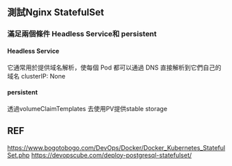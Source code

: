 ## 測試Nginx StatefulSet
### 滿足兩個條件 Headless Service和 persistent
#### Headless Service
它通常用於提供域名解析，使每個 Pod 都可以通過 DNS 直接解析到它們自己的域名
clusterIP: None

#### persistent
透過volumeClaimTemplates 去使用PV提供stable storage



## REF
https://www.bogotobogo.com/DevOps/Docker/Docker_Kubernetes_StatefulSet.php
https://devopscube.com/deploy-postgresql-statefulset/
